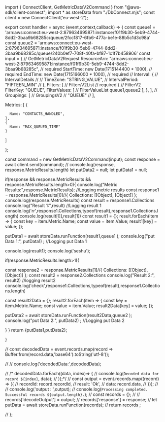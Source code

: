 
import { ConnectClient, GetMetricDataV2Command } from "@aws-sdk/client-connect";
import * as storeData  from "./DbConnect.mjs";
const client = new ConnectClient('eu-west-2');

export const handler = async (event,context,callback) => {
  const queue1 = 'arn:aws:connect:eu-west-2:879634695871:instance/f01f9b30-5eb9-4744-8dd2-3baa9b68285c/queue/2fcc1817-6fb6-477a-be1e-88b5c1d3c98a'
  const queue2 = 'arn:aws:connect:eu-west-2:879634695871:instance/f01f9b30-5eb9-4744-8dd2-3baa9b68285c/queue/240b0ef7-708f-40fa-bf87-1c1f7b458906'
const input = { // GetMetricDataV2Request
  ResourceArn: "arn:aws:connect:eu-west-2:879634695871:instance/f01f9b30-5eb9-4744-8dd2-3baa9b68285c", // required
  StartTime: new Date(1715144400 * 1000), // required
  EndTime: new Date(1715166000 * 1000), // required
  // Interval: { // IntervalDetails
  //   // TimeZone: "STRING_VALUE",
  //   IntervalPeriod: "FIFTEEN_MIN" 
  // },
  Filters: [ // FiltersV2List // required
    { // FilterV2
      FilterKey: "QUEUE",
      FilterValues: [ // FilterValueList
        queue1,queue2
      ],
    },
  ],
  // Groupings: [ // GroupingsV2
  //   "QUEUE"
  // ],
 
  Metrics: [
    {
      
      Name: "CONTACTS_HANDLED",
    },
    {
      Name: "MAX_QUEUED_TIME"
    }
  ]
    

 
};

const command = new GetMetricDataV2Command(input);
const response = await client.send(command);
// console.log(response, response.MetricResults.length)
let putData2 = null;
let putData1 = null;

 
if(response && response.MetricResults && response.MetricResults.length>0){
console.log("Metric Results:",response.MetricResults); //Logging metric results
const response1 = response.MetricResults[0]//{ Collections: [[Object], [Object]] };
console.log(response.MetricResults)
const result = response1.Collections
console.log("Result 1:",result) //Logging result 1
console.log('rr',response1.Collections,typeof(result),response1.Collections.length)
console.log(result[0],result[1])
const result1 = {};
result.forEach(item => {
const key = item.Metric.Name;
const value = item.Value;
result1[key] = value;
});

putData1 = await storeData.runFunction(result1,queue1 );
console.log("put Data 1:", putData1) ; //Logging put Data 1

console.log(result1);
console.log('seshu');



if(response.MetricResults.length>1){

const response2 = response.MetricResults[1]//{ Collections: [[Object], [Object]] };
const result2 = response2.Collections
console.log("Result 2:", result2)   //logging result2
console.log('check',response1.Collections,typeof(result),response1.Collections.length)

const result2Data = {};
result2.forEach(item => {
const key = item.Metric.Name;
const value = item.Value;
result2Data[key] = value;
});






putData2 = await storeData.runFunction(result2Data,queue2 );
console.log("put Data 2:", putData2) ;  //Logging put Data 2

}
}
return {putData1,putData2};


}

// const decodedData = event.records.map(record => Buffer.from(record.data,'base64').toString('utf-8'));
    
//     // console.log('decodedData:',decodedData);
    
//   /* decodedData.forEach((data, index)=> {
//         console.log(`Decoded data for record ${index}`, data);
//     });*/
//     const output = event.records.map((record) => ({
//         recordId: record.recordId,
//         result: 'Ok',
//         data: record.data,
//     }));
//     // console.log('output : ',output);
//     console.log(`Processing completed.  Successful records ${output.length}.`);
//     const records = {};
//     // records['decodeOutput'] = output;
//     records['response'] = response;
//     let putData = await storeData.runFunction(records);
//     return records ;


// };



 

 
    

